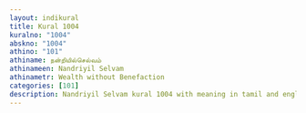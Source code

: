 ```yaml
---
layout: indikural
title: Kural 1004
kuralno: "1004"
abskno: "1004"
athino: "101"
athiname: நன்றியில்செல்வம்
athinameen: Nandriyil Selvam
athinametr: Wealth without Benefaction
categories: [101]
description: Nandriyil Selvam kural 1004 with meaning in tamil and english 
---
```


